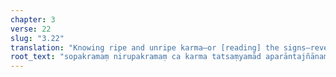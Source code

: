 ```yaml
---
chapter: 3
verse: 22
slug: "3.22"
translation: "Knowing ripe and unripe karma—or [reading] the signs—reveals how things end."
root_text: "sopakramaṃ nirupakramaṃ ca karma tatsaṃyamād aparāntajñānam ariṣṭebhyo vā"
---
```


